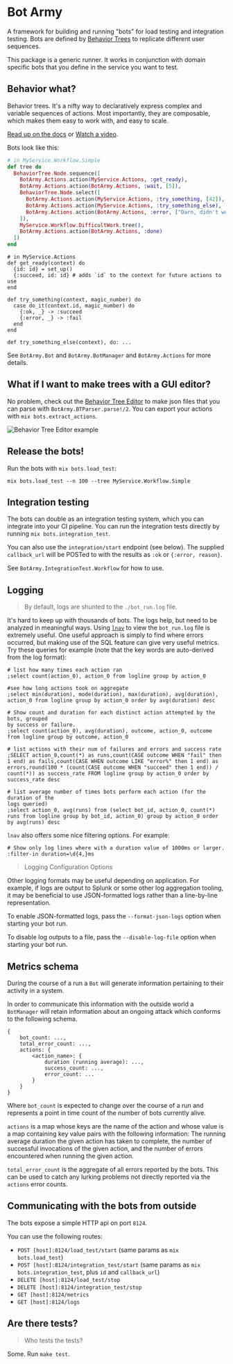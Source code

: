 # Bot Army

A framework for building and running "bots" for load testing and integration testing.
Bots are defined by [Behavior
Trees](https://hexdocs.pm/behavior_tree/BehaviorTree.html) to replicate different
user sequences.

This package is a generic runner. It works in conjunction with domain specific bots
that you define in the service you want to test.

## Behavior what?

Behavior trees. It's a nifty way to declaratively express complex and variable
sequences of actions. Most importantly, they are composable, which makes them easy
to work with, and easy to scale.

[Read up on the docs](https://hexdocs.pm/behavior_tree/BehaviorTree.html) or [Watch a
video](https://www.youtube.com/watch?v=3sLYzxuKGXI).

Bots look like this:

```elixir
# in MyService.Workflow.Simple
def tree do
  BehaviorTree.Node.sequence([
    BotArmy.Actions.action(MyService.Actions, :get_ready),
    BotArmy.Actions.action(BotArmy.Actions, :wait, [5]),
    BehaviorTree.Node.select([
      BotArmy.Actions.action(MyService.Actions, :try_something, [42]),
      BotArmy.Actions.action(MyService.Actions, :try_something_else),
      BotArmy.Actions.action(BotArmy.Actions, :error, ["Darn, didn't work!"])
    ]),
    MyService.Workflow.DifficultWork.tree(),
    BotArmy.Actions.action(BotArmy.Actions, :done)
  ])
end
```

```
# in MyService.Actions
def get_ready(context) do
  {id: id} = set_up()
  {:succeed, id: id} # adds `id` to the context for future actions to use
end

def try_something(context, magic_number) do
  case do_it(context.id, magic_number) do
    {:ok, _} -> :succeed
    {:error, _} -> :fail
  end
end

def try_something_else(context), do: ...
```

See `BotArmy.Bot` and `BotArmy.BotManager` and `BotArmy.Actions` for more details.

## What if I want to make trees with a GUI editor?

No problem, check out the [Behavior Tree
Editor](https://git.corp.adobe.com/BotTestingFramework/behavior_tree_editor) to make
json files that you can parse with `BotArmy.BTParser.parse!/2`. You can export your
actions with `mix bots.extract_actions`.

![Behavior Tree Editor
example](https://git.corp.adobe.com/BotTestingFramework/behavior_tree_editor/blob/master/preview.png?raw=true)

## Release the bots!

Run the bots with `mix bots.load_test`:

    mix bots.load_test --n 100 --tree MyService.Workflow.Simple

## Integration testing

The bots can double as an integration testing system, which you can integrate into
your CI pipeline. You can run the integration tests directly by running
`mix bots.integration_test`.

You can also use the `integration/start` endpoint (see below). The supplied
`callback_url` will be POSTed to with the results as `:ok` or `{:error, reason}`.

See `BotArmy.IntegrationTest.Workflow` for how to use.

## Logging

> By default, logs are shunted to the `./bot_run.log` file.

It's hard to keep up with thousands of bots. The logs help, but need to be analyzed
in meaningful ways. Using [`lnav`](http://lnav.org) to view the `bot_run.log` file
is extremely useful. One useful approach is simply to find where errors occurred,
but making use of the SQL feature can give very useful metrics. Try these queries
for example (note that the key words are auto-derived from the log format):

    # list how many times each action ran
    ;select count(action_0), action_0 from logline group by action_0

    #see how long actions took on aggregate
    ;select min(duration), mode(duration), max(duration), avg(duration), action_0 from logline group by action_0 order by avg(duration) desc

    # Show count and duration for each distinct action attempted by the bots, grouped
    by success or failure.
    ;select count(action_0), avg(duration), outcome, action_0, outcome from logline group by outcome, action_0

    # list actions with their num of failures and errors and success rate
    ;SELECT action_0,count(*) as runs,count(CASE outcome WHEN "fail" then 1 end) as fails,count(CASE WHEN outcome LIKE "error%" then 1 end) as errors,round(100 * (count(CASE outcome WHEN "succeed" then 1 end)) / count(*)) as success_rate FROM logline group by action_0 order by success_rate desc

    # list average number of times bots perform each action (for the duration of the
    logs queried)
    ;select action_0, avg(runs) from (select bot_id, action_0, count(*) runs from logline group by bot_id, action_0) group by action_0 order by avg(runs) desc

`lnav` also offers some nice filtering options. For example:

    # Show only log lines where with a duration value of 1000ms or larger.
    :filter-in duration=\d{4,}ms

> Logging Configuration Options

Other logging formats may be useful depending on application. For example, if logs are output to Splunk or some other log aggregation tooling, it may be beneficial to use JSON-formatted logs rather than a line-by-line representation.

To enable JSON-formatted logs, pass the `--format-json-logs` option when starting your bot run.

To disable log outputs to a file, pass the `--disable-log-file` option when starting your bot run.

## Metrics schema

During the course of a run a `Bot` will generate information pertaining to their
activity in a system.

In order to communicate this information with the outside world a `BotManager` will
retain information about an ongoing attack which conforms to the following schema.

```
{
    bot_count: ...,
    total_error_count: ...,
    actions: {
        <action_name>: {
            duration (running average): ...,
            success_count: ...,
            error_count: ...
        }
    }
}
```

Where `bot_count` is expected to change over the course of a run and represents a
point in time count of the number of bots currently alive.

`actions` is a map whose keys are the name of the action and whose value is a map
containing key value pairs with the following information: The running average
duration the given action has taken to complete, the number of successful invocations
of the given action, and the number of errors encountered when running the given
action.

`total_error_count` is the aggregate of all errors reported by the bots. This can be
used to catch any lurking problems not directly reported via the `actions` error
counts.

## Communicating with the bots from outside

The bots expose a simple HTTP api on port `8124`.

You can use the following routes:

- `POST [host]:8124/load_test/start` (same params as `mix bots.load_test`)
- `POST [host]:8124/integration_test/start` (same params as `mix bots.integration_test`,
  plus `id` and `callback_url`)
- `DELETE [host]:8124/load_test/stop`
- `DELETE [host]:8124/integration_test/stop`
- `GET [host]:8124/metrics`
- `GET [host]:8124/logs`

## Are there tests?

> Who tests the tests?

Some. Run `make test`.

